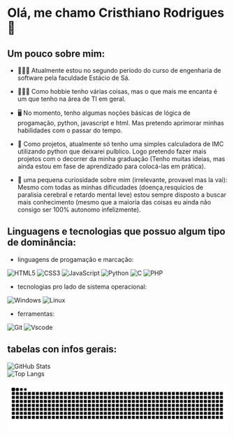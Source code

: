# Olá, me chamo Cristhiano Rodrigues 👋

## Um pouco sobre mim: 

- 👨🏼‍🏫 Atualmente estou no segundo periodo do curso de engenharia de software pela faculdade Estácio de Sá.

- 🧑🏻‍💻 Como hobbie tenho várias coisas, mas o que mais me encanta é um que tenho na área de TI em geral.

- 🖥️ No momento, tenho algumas noções básicas de lógica de progamação, python, javascript e html. Mas pretendo aprimorar minhas habilidades com o passar do tempo.

- 📘 Como projetos, atualmente só tenho uma simples calculadora de IMC utilizando python que deixarei pulblico. Logo pretendo fazer mais projetos com o decorrer da minha graduação (Tenho muitas ideias, mas ainda estou em fase de aprendizado para colocá-las em prática).

- 🤔 uma pequena curiosidade sobre mim (irrelevante, provavel mas la vai): Mesmo com todas as minhas dificudades (doença,resquicios de paralisia cerebral e retardo mental leve) estou sempre disposto a buscar mais conhecimento (mesmo que a maioria das coisas eu ainda não consigo ser 100% autonomo infelizmente).

## Linguagens e tecnologias que possuo algum tipo de dominância:

- linguagens de progamação e marcação:

![HTML5](https://img.shields.io/badge/HTML5-E34F26?style=for-the-badge&logo=html5&logoColor=white) 
  ![CSS3](https://img.shields.io/badge/CSS3-1572B6?style=for-the-badge&logo=css3&logoColor=white)
![JavaScript](https://img.shields.io/badge/JavaScript-F7DF1E?style=for-the-badge&logo=javascript&logoColor=black)
![Python](https://img.shields.io/badge/python-3670A0?style=for-the-badge&logo=python&logoColor=ffdd54)
![C](https://img.shields.io/badge/C-00599C?style=for-the-badge&logo=c&logoColor=white)
![PHP](https://img.shields.io/badge/PHP-777BB4?style=for-the-badge&logo=php&logoColor=white)

- tecnologias pro lado de sistema operacional:

![Windows](https://img.shields.io/badge/Windows-000?style=for-the-badge&logo=windows&logoColor=2CA5E0)
![Linux](https://img.shields.io/badge/Linux-000?style=for-the-badge&logo=linux&logoColor=FCC624)

- ferramentas:

![Git](https://img.shields.io/badge/GIT-E44C30?style=for-the-badge&logo=git&logoColor=white)
![Vscode](https://img.shields.io/badge/Vscode-007ACC?style=for-the-badge&logo=visual-studio-code&logoColor=white)

## tabelas con infos gerais:

![GitHub Stats](https://github-readme-stats.vercel.app/api?username=crl1092&theme=transparent&bg_color=000&border_color=30A3DC&show_icons=true&icon_color=30A3DC&title_color=E94D5F&text_color=FFF)     
![Top Langs](https://github-readme-stats.vercel.app/api/top-langs/?username=crl1092&layout=compact&bg_color=000&border_color=30A3DC&title_color=E94D5F&text_color=FFF)


<picture>
  <source media="(prefers-color-scheme: dark)" srcset="https://raw.githubusercontent.com/crl1092/crl1092/output/github-contribution-grid-snake-dark.svg">
  <source media="(prefers-color-scheme: light)" srcset="https://raw.githubusercontent.com/crl1092/crl1092/output/github-contribution-grid-snake.svg">
  <img alt="github contribution grid snake animation" src="https://raw.githubusercontent.com/crl1092/crl1092/output/github-contribution-grid-snake.svg">
</picture>
